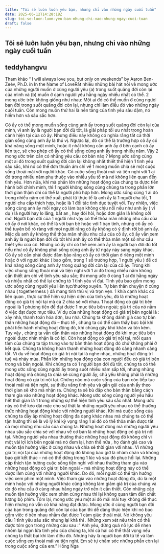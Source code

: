 ```yaml
---
title: "Tôi sẽ luôn luôn yêu bạn, nhưng chỉ vào những ngày cuối tuần"
date: 2025-06-12T14:28:18Z
slug: toi-se-luon-luon-yeu-ban-nhung-chi-vao-nhung-ngay-cuoi-tuan
draft: false
---
```


## Tôi sẽ luôn luôn yêu bạn, nhưng chỉ vào những ngày cuối tuần

## teddyhangvu

Tham khảo “ I will always love you, but only on weekends”
by Aaron Ben-Zeév, Ph.D. in In the Name of Love​Rất nhiều những bài hát nói về mong ước của những người muốn ở cùng người yêu (a) trong suốt quãng đời còn lại của mình và (b) muốn ở cạnh người yêu hằng ngày nhiều nhất có thể. 2 mong ước trên không giống như nhau: Một ai đó có thể muốn ở cùng người bạn đời trong suốt quãng đời còn lại, nhưng chỉ làm điều đó vào những ngày cuối tuần. Còn mong muốn thứ hai là nền tảng của tình yêu sâu đậm, nó hiếm hơn và sâu sắc hơn.

Cô ấy có thể mong muốn sống cùng anh ấy trong suốt quãng đời còn lại của mình, vì anh ấy là người bạn đời đủ tốt, là giải pháp tối ưu nhất trong hoàn cảnh hiện tại của cô ấy. Nhưng điều này không có nghĩa rằng tất cả thời gian sống cùng anh ấy là thú vị. Ngược lại, đó có thể là trường hợp cô ấy có khả năng sống một mình, hoặc ít nhất không cần anh ấy ở bên cạnh cô ấy liên tục, sẽ cho phép cô ấy có thể sống cùng anh ấy trong nhiều năm.
Vậy 2 mong ước trên cần có những yêu cầu cơ bản nào ?
Mong ước sống cùng một ai đó trong suốt quãng đời còn lại không nhất thiết thể hiện 1 tình yêu sâu sắc, khi nó có thể đơn thuần ám chỉ về 1 mong muốn chia sẻ một cuộc sống thoải mái với người khác. Có cuộc sống thoải mái và tiện nghi với 1 ai đó trong nhiều năm phụ thuộc vào nhiều yếu tố mà nó không liên quan đến tình yêu. Hơn nữa, khi mà phần lớn những hoạt động của chúng ta được tiến hành bởi chính mình, thì 1 người không sống cùng chúng ta trong phần lớn thời gian thậm chí có thể là người phù hợp hơn.
Mong ước sống cùng 1 ai đó trong nhiều năm có thể xuất phát từ thực tế là anh ấy là 1 người cha tốt, 1 người chu cấp thích hợp, hoặc là 1 đối tác tình dục tuyệt vời. Tuy nhiên, việc sống cùng anh ấy mỗi ngày có làm bạn không chịu nổi nếu như anh ấy ( ví dụ ) là người hay lo lắng, bất an , hay đòi hỏi, hoặc đơn giản là không cởi mở. Người bạn đời của 1 người như vậy có thể thỏa mãn những nhu cầu của cô ấy ở nơi khác, có thể là với bạn bè hoặc với 1 bạn tình, nhưng cô ấy có thể tuyên bố rõ ràng với mọi người rằng cô ấy không có ý định rời bỏ anh ấy. Mặc dù anh ấy không thể thỏa mãn nhiều nhu cầu của cô ấy, cô ấy vẫn xem anh ấy là người bạn đời đủ tốt khi anh ấy có thể thỏa mãn một số như cầu thiết yếu của cô. Nhưng cô ấy chỉ có thể xem anh ấy là người bạn đời đủ tốt nếu như cô ấy không phải sống cùng anh ấy từ ngày này sang ngày khác. Cô ấy sẽ cần phải được đảm bảo rằng cô ấy có thời gian ở riêng một mình hoặc ở với người khác ( bao gồm, trong 1 số trường hợp, 1 người yêu ) để có khả năng sống cùng anh ấy trong quãng đời còn lại của cô ấy.
Trong khi việc chung sống thoải mái và tiện nghi với 1 ai đó trong nhiều năm không cần thiết ám chỉ về tình yêu sâu sắc; thì mong ước ở cùng 1 ai đó hằng ngày và nhiều nhất có thể lại chứng tỏ 1 tình yêu vĩ đại. Tình yêu bao gồm mong ước sống cùng người yêu liên tục/thường xuyên. Tự bản thân chuyện ở cùng nhau ( togetherness ) đã mang tính thú vị và trọn vẹn. 1 khía cạnh khác có liên quan , thực sự thể hiện sự hiện diện của tình yêu, đó là những hoạt động có giá trị nội tại mà cả 2 chia sẻ với nhau.
1 hoạt động có giá trị bên ngoài là 1 phương tiện để đạt được 1 mục tiêu bên ngoài; giá trị của nó nằm ở việc đạt được mục tiêu. Ví dụ của những hoạt động có giá trị bên ngoài là : xây nhà, thanh toán hóa đơn, lau nhà. Chúng ta không đánh giá cao tự bản thân những hoạt động đó – thực tế , chúng ta có thể cảm thấy bực bội khi phải tiến hành những hoạt động đó, khi chúng gây khó khăn và tón kém. Tuy vậy , chúng ta vẫn dấn thân vào những hoạt động đó khi mục tiêu bên ngoài được nhìn nhận là có lợi.
Còn hoạt động có giá trị nội tại, mối quan tâm của chúng ta tập trung vào tự bản thân hoạt động đó chứ không phải ở kết quả. Chúng ta không hoàn thanh những hoạt động đó càng nhanh càng tốt. Ví dụ về hoạt động có giá trị nội tại là nghe nhạc, những hoạt động trí tuệ và nhảy múa.
Phần lớn những họa động của con người đều có giá trị bên trong và bên ngoài.
Khi chúng ta có 1 người bạn đời đủ tốt, chúng ta có thể mong ước sống cùng người ấy trong suốt nhiều năm sắp tới, nhưng những hoạt động mà chúng ta chia sẻ cùng người ấy, chủ yếu không phải là những hoạt động có giá trị nội tại. Chừng nào mà cuộc sống của bạn còn tiếp tục thoải mái và tiện nghi, sự thiếu vắng tình yêu và gần gũi của anh ấy theo thời gian sẽ khó mà nhận ra. Chúng ta sẽ bù đắp cho bản thân bằng cách tham gia vào những hoạt động khác.
Mong ước sống cùng người yêu hầu hết thời gian là 1 trong những sự thể hiện tình yêu sâu sắc nhất. Mong ước này có thể kéo dài mặc cho sự thật là những người yêu nhau có thể thưởng thức những hoạt động khác với những người khác. Khi mà cuộc sống của chúng ta đầy ắp những hoạt động đa dạng khác nhau mà chúng ta có thể tận hưởng thì sẽ là vô lý khi kỳ vọng rằng 1 ai đó có thể thỏa mãn được tất cả mọi những nhu cầu của chúng ta.
Những hoạt đông mà những người yêu nhau sâu sắc chia sẻ với nhau về cơ bản là những hoạt động có giá trị nội tại. Những người yêu nhau thưởng thức những hoạt động đó không chỉ vì một vài lợi ích bên ngoài mà nó đem lại, hơn thể nữa , họ đánh giá cao và muốn tận hưởng việc ở cùng nhau và chia sẻ thời gian với nhau. Vì những giá trị nội tại của những hoạt động đó không bao giờ là nhàm chán và không bao giờ kết thúc – nó có thể dừng trong 1 lúc và sau đó phục hồi lại.
Những cặp thích tận hưởng cuộc sống tiện nghi với nhau thường tham gia vào những hoạt động có giá trị bên ngoài – mà những hoạt động này có thể được làm cùng với những người khác. Do đó, mỗi người có thể tận hưởng việc xem phim một mình. Việc tham gia vào những hoạt động đó, dù là một mình hoặc với những người khác cũng không làm giảm giá trị của chúng và do đó nhu cầu ở cùng nhau hằng ngày trở nên ít cần thiết. Còn những cặp muốn tận hường việc xem phim cùng nhau thì lại không quan tâm đến chất lượng bộ phim.
Tóm lại, mong ước yêu một ai đó mãi mãi tuy không dễ thực hiện nhưng nó vẫn có khả năng đạt được. Mong ước ở cùng người bạn đời của bạn trong quãng đời còn lại của bạn thì dễ dàng thực hiện khi nó bao gồm việc ở bên nhau nhằm đạt được 1 cảm giác thoải mái. Nó không yêu cầu 1 tình yêu sâu sắc nhưng lại khả thi .
Những xem xét nêu trên có thể được tóm gọn trong những câu sau :” Anh yêu, đừng quá nỗ lực để nhen nhóm lại ngọn lửa tình yêu của chúng ta, khi cả hai có thể thất vọng nếu chúng ta thất bại khi làm điều đó. Nhưng hãy là người bạn đời tử tế và làm cuộc sống em thoải mái và tiện nghi. Em sẽ tự chăm sóc những phần còn lại trong cuộc sống của em.”
Hồng Nga